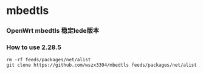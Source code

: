 # mbedtls
### OpenWrt mbedtls 稳定lede版本

### How to use 2.28.5

```shell
rm -rf feeds/packages/net/alist
git clone https://github.com/wszx3394/mbedtls feeds/packages/net/alist
```
